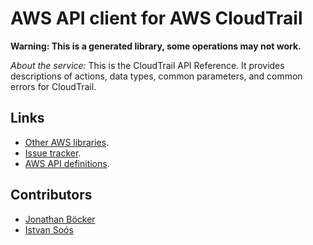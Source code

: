 # AWS API client for AWS CloudTrail

**Warning: This is a generated library, some operations may not work.**

*About the service:*
This is the CloudTrail API Reference. It provides descriptions of actions,
data types, common parameters, and common errors for CloudTrail.

## Links

- [Other AWS libraries](https://github.com/agilord/aws_client/tree/master/generated).
- [Issue tracker](https://github.com/agilord/aws_client/issues).
- [AWS API definitions](https://github.com/aws/aws-sdk-js/tree/master/apis).

## Contributors

- [Jonathan Böcker](https://github.com/Schwusch)
- [Istvan Soós](https://github.com/isoos)

